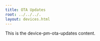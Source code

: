 ```yaml
---
title: OTA Updates
root: ../../../.
layout: devices.html
---
```


This is the device-pm-ota-updates content.
